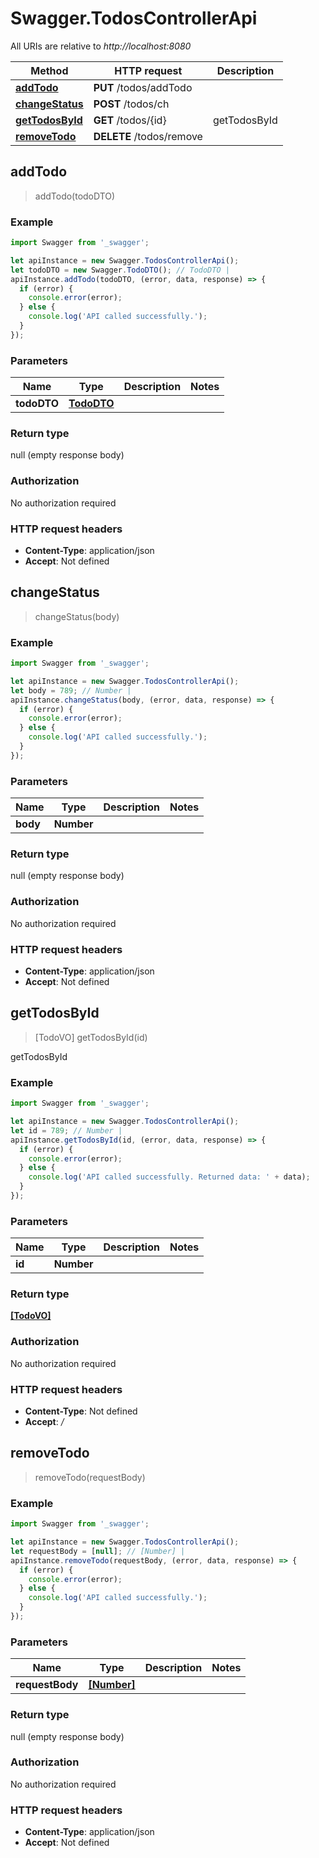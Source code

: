 # Swagger.TodosControllerApi

All URIs are relative to *http://localhost:8080*

Method | HTTP request | Description
------------- | ------------- | -------------
[**addTodo**](TodosControllerApi.md#addTodo) | **PUT** /todos/addTodo | 
[**changeStatus**](TodosControllerApi.md#changeStatus) | **POST** /todos/ch | 
[**getTodosById**](TodosControllerApi.md#getTodosById) | **GET** /todos/{id} | getTodosById
[**removeTodo**](TodosControllerApi.md#removeTodo) | **DELETE** /todos/remove | 



## addTodo

> addTodo(todoDTO)



### Example

```javascript
import Swagger from '_swagger';

let apiInstance = new Swagger.TodosControllerApi();
let todoDTO = new Swagger.TodoDTO(); // TodoDTO | 
apiInstance.addTodo(todoDTO, (error, data, response) => {
  if (error) {
    console.error(error);
  } else {
    console.log('API called successfully.');
  }
});
```

### Parameters


Name | Type | Description  | Notes
------------- | ------------- | ------------- | -------------
 **todoDTO** | [**TodoDTO**](TodoDTO.md)|  | 

### Return type

null (empty response body)

### Authorization

No authorization required

### HTTP request headers

- **Content-Type**: application/json
- **Accept**: Not defined


## changeStatus

> changeStatus(body)



### Example

```javascript
import Swagger from '_swagger';

let apiInstance = new Swagger.TodosControllerApi();
let body = 789; // Number | 
apiInstance.changeStatus(body, (error, data, response) => {
  if (error) {
    console.error(error);
  } else {
    console.log('API called successfully.');
  }
});
```

### Parameters


Name | Type | Description  | Notes
------------- | ------------- | ------------- | -------------
 **body** | **Number**|  | 

### Return type

null (empty response body)

### Authorization

No authorization required

### HTTP request headers

- **Content-Type**: application/json
- **Accept**: Not defined


## getTodosById

> [TodoVO] getTodosById(id)

getTodosById

### Example

```javascript
import Swagger from '_swagger';

let apiInstance = new Swagger.TodosControllerApi();
let id = 789; // Number | 
apiInstance.getTodosById(id, (error, data, response) => {
  if (error) {
    console.error(error);
  } else {
    console.log('API called successfully. Returned data: ' + data);
  }
});
```

### Parameters


Name | Type | Description  | Notes
------------- | ------------- | ------------- | -------------
 **id** | **Number**|  | 

### Return type

[**[TodoVO]**](TodoVO.md)

### Authorization

No authorization required

### HTTP request headers

- **Content-Type**: Not defined
- **Accept**: */*


## removeTodo

> removeTodo(requestBody)



### Example

```javascript
import Swagger from '_swagger';

let apiInstance = new Swagger.TodosControllerApi();
let requestBody = [null]; // [Number] | 
apiInstance.removeTodo(requestBody, (error, data, response) => {
  if (error) {
    console.error(error);
  } else {
    console.log('API called successfully.');
  }
});
```

### Parameters


Name | Type | Description  | Notes
------------- | ------------- | ------------- | -------------
 **requestBody** | [**[Number]**](Number.md)|  | 

### Return type

null (empty response body)

### Authorization

No authorization required

### HTTP request headers

- **Content-Type**: application/json
- **Accept**: Not defined


